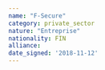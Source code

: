 ```yaml
---
name: "F-Secure"
category: private_sector
nature: "Entreprise"
nationality: FIN
alliance: 
date_signed: '2018-11-12'
---
```

    